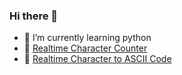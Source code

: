 ### Hi there 👋

- 🌱 I’m currently learning python
- :link: [Realtime Character Counter](https://mohiqbalrafsanjani.github.io/CC)
- :link: [Realtime Character to ASCII Code](https://mohiqbalrafsanjani.github.io/C2A)

<!--
**mohiqbalrafsanjani/mohiqbalrafsanjani** is a ✨ _special_ ✨ repository because its `README.md` (this file) appears on your GitHub profile.

Here are some ideas to get you started:

- 🔭 I’m currently working on ...
- 🌱 I’m currently learning ...
- 👯 I’m looking to collaborate on ...
- 🤔 I’m looking for help with ...
- 💬 Ask me about ...
- 📫 How to reach me: ...
- 😄 Pronouns: ...
- ⚡ Fun fact: ...
-->
